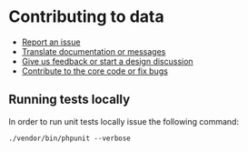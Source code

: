 # Contributing to data

- [Report an issue](https://github.com/yiisoft/yii2/blob/master/docs/internals/report-an-issue.md)
- [Translate documentation or messages](https://github.com/yiisoft/yii2/blob/master/docs/internals/translation-workflow.md)
- [Give us feedback or start a design discussion](http://www.yiiframework.com/forum/index.php/forum/42-general-discussions-for-yii-20/)
- [Contribute to the core code or fix bugs](https://github.com/yiisoft/yii2/blob/master/docs/internals/git-workflow.md)

## Running tests locally

In order to run unit tests locally issue the following command:

```
./vendor/bin/phpunit --verbose
```
